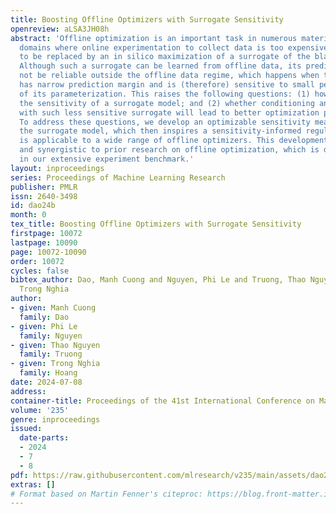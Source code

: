 ```yaml
---
title: Boosting Offline Optimizers with Surrogate Sensitivity
openreview: aLSA3JH08h
abstract: 'Offline optimization is an important task in numerous material engineering
  domains where online experimentation to collect data is too expensive and needs
  to be replaced by an in silico maximization of a surrogate of the black-box function.
  Although such a surrogate can be learned from offline data, its prediction might
  not be reliable outside the offline data regime, which happens when the surrogate
  has narrow prediction margin and is (therefore) sensitive to small perturbations
  of its parameterization. This raises the following questions: (1) how to regulate
  the sensitivity of a surrogate model; and (2) whether conditioning an offline optimizer
  with such less sensitive surrogate will lead to better optimization performance.
  To address these questions, we develop an optimizable sensitivity measurement for
  the surrogate model, which then inspires a sensitivity-informed regularizer that
  is applicable to a wide range of offline optimizers. This development is both orthogonal
  and synergistic to prior research on offline optimization, which is demonstrated
  in our extensive experiment benchmark.'
layout: inproceedings
series: Proceedings of Machine Learning Research
publisher: PMLR
issn: 2640-3498
id: dao24b
month: 0
tex_title: Boosting Offline Optimizers with Surrogate Sensitivity
firstpage: 10072
lastpage: 10090
page: 10072-10090
order: 10072
cycles: false
bibtex_author: Dao, Manh Cuong and Nguyen, Phi Le and Truong, Thao Nguyen and Hoang,
  Trong Nghia
author:
- given: Manh Cuong
  family: Dao
- given: Phi Le
  family: Nguyen
- given: Thao Nguyen
  family: Truong
- given: Trong Nghia
  family: Hoang
date: 2024-07-08
address:
container-title: Proceedings of the 41st International Conference on Machine Learning
volume: '235'
genre: inproceedings
issued:
  date-parts:
  - 2024
  - 7
  - 8
pdf: https://raw.githubusercontent.com/mlresearch/v235/main/assets/dao24b/dao24b.pdf
extras: []
# Format based on Martin Fenner's citeproc: https://blog.front-matter.io/posts/citeproc-yaml-for-bibliographies/
---
```

